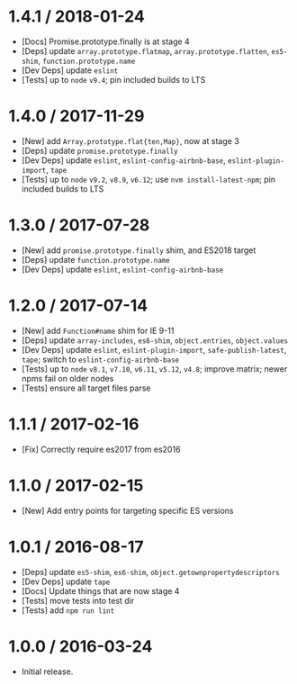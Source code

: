 1.4.1 / 2018-01-24
=================
  * [Docs] Promise.prototype.finally is at stage 4
  * [Deps] update `array.prototype.flatmap`, `array.prototype.flatten`, `es5-shim`, `function.prototype.name`
  * [Dev Deps] update `eslint`
  * [Tests] up to `node` `v9.4`; pin included builds to LTS

1.4.0 / 2017-11-29
=================
  * [New] add `Array.prototype.flat{ten,Map}`, now at stage 3
  * [Deps] update `promise.prototype.finally`
  * [Dev Deps] update `eslint`, `eslint-config-airbnb-base`, `eslint-plugin-import`, `tape`
  * [Tests] up to `node` `v9.2`, `v8.9`, `v6.12`; use `nvm install-latest-npm`; pin included builds to LTS

1.3.0 / 2017-07-28
=================
  * [New] add `promise.prototype.finally` shim, and ES2018 target
  * [Deps] update `function.prototype.name`
  * [Dev Deps] update `eslint`, `eslint-config-airbnb-base`

1.2.0 / 2017-07-14
=================
  * [New] add `Function#name` shim for IE 9-11
  * [Deps] update `array-includes`, `es6-shim`, `object.entries`, `object.values`
  * [Dev Deps] update `eslint`, `eslint-plugin-import`, `safe-publish-latest`, `tape`; switch to `eslint-config-airbnb-base`
  * [Tests] up to `node` `v8.1`, `v7.10`, `v6.11`, `v5.12`, `v4.8`; improve matrix; newer npms fail on older nodes
  * [Tests] ensure all target files parse

1.1.1 / 2017-02-16
=================
  * [Fix] Correctly require es2017 from es2016

1.1.0 / 2017-02-15
=================
  * [New] Add entry points for targeting specific ES versions

1.0.1 / 2016-08-17
=================
  * [Deps] update `es5-shim`, `es6-shim`, `object.getownpropertydescriptors`
  * [Dev Deps] update `tape`
  * [Docs] Update things that are now stage 4
  * [Tests] move tests into test dir
  * [Tests] add `npm run lint`

1.0.0 / 2016-03-24
=================
  * Initial release.
